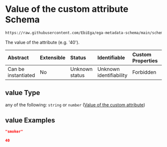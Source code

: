 # Value of the custom attribute Schema

```txt
https://raw.githubusercontent.com/EbiEga/ega-metadata-schema/main/schemas/EGA.common-definitions.json#/definitions/customAttribute/properties/value
```

The value of the attribute (e.g. '40').

| Abstract            | Extensible | Status         | Identifiable            | Custom Properties | Additional Properties | Access Restrictions | Defined In                                                                                           |
| :------------------ | :--------- | :------------- | :---------------------- | :---------------- | :-------------------- | :------------------ | :--------------------------------------------------------------------------------------------------- |
| Can be instantiated | No         | Unknown status | Unknown identifiability | Forbidden         | Allowed               | none                | [EGA.common-definitions.json\*](../../../schemas/EGA.common-definitions.json "open original schema") |

## value Type

any of the following: `string` or `number` ([Value of the custom attribute](ega-4-definitions-custom-attribute-of-an-object-properties-value-of-the-custom-attribute.md))

## value Examples

```json
"smoker"
```

```json
40
```
